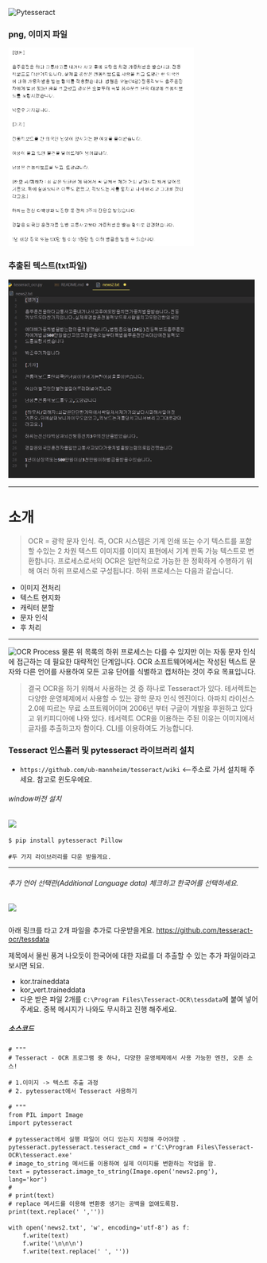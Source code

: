 ![Pytesseract](https://i.ytimg.com/vi/4DrCIVS5U3Y/maxresdefault.jpg)

### png, 이미지 파일
<img src='news2.png' with='400' height='400'/>

### 추출된 텍스트(txt파일)
<img src='추출된 텍스트.png' with='400' height='400'/>

---
# 소개

>OCR = 광학 문자 인식. 즉, OCR 시스템은 기계 인쇄 또는 수기 텍스트를 포함 할 수있는 2 차원 텍스트 이미지를 이미지 표현에서 기계 판독 가능 텍스트로 변환합니다. 프로세스로서의 OCR은 일반적으로 가능한 한 정확하게 수행하기 위해 여러 하위 프로세스로 구성됩니다. 하위 프로세스는 다음과 같습니다.


- 이미지 전처리
- 텍스트 현지화
- 캐릭터 분할
- 문자 인식
- 후 처리
---
![OCR Process](https://nanonets.com/blog/content/images/2019/11/OCR.jpg)
물론 위 목록의 하위 프로세스는 다를 수 있지만 이는 자동 문자 인식에 접근하는 데 필요한 대략적인 단계입니다. OCR 소프트웨어에서는 작성된 텍스트 문자와 다른 언어를 사용하여 모든 고유 단어를 식별하고 캡처하는 것이 주요 목표입니다.

> 결국 OCR을 하기 위해서 사용하는 것 중 하나로 Tesseract가 있다.
테서렉트는 다양한 운영체제에서 사용할 수 있는 광학 문자 인식 엔진이다. 아파치 라이선스 2.0에 따르는 무료 소프트웨어이며 2006년 부터 구글이 개발을 후원하고 있다고 위키피디아에 나와 있다.
테서렉트 OCR을 이용하는 주된 이유는 이미지에서 글자를 추출하고자 함이다. CLI를 이용하여도 가능합니다.

### Tesseract 인스톨러 및 pytesseract 라이브러리 설치

- `https://github.com/ub-mannheim/tesseract/wiki` <--주소로 가서 설치해 주세요. 참고로 윈도우에요.
  
###### window버전 설치
<img src='https://img1.daumcdn.net/thumb/R1280x0/?scode=mtistory2&fname=https%3A%2F%2Fblog.kakaocdn.net%2Fdn%2FbxUS7B%2FbtqzMev8ZbJ%2FHCy80KYZh1JCHYJPW4K3I0%2Fimg.png' with='300' height='300'/>

```
$ pip install pytesseract Pillow

#두 가지 라이브러리를 다운 받을게요.
```
---
###### 추가 언어 선택란(Additional Language data) 체크하고 한국어를 선택하세요.
<img src='https://img1.daumcdn.net/thumb/R1280x0/?scode=mtistory2&fname=https%3A%2F%2Fblog.kakaocdn.net%2Fdn%2Fc1VhMg%2FbtqzI5nx1yk%2Fjo15sE32C2cVNI57yB0u31%2Fimg.png
' with='300' height='300'/>

##### 

아래 링크를 타고 2개 파일을 추가로 다운받을게요.
https://github.com/tesseract-ocr/tessdata

제목에서 물씬 풍겨 나오듯이 한국어에 대한 자료를 더 추출할 수 있는 추가 파일이라고 보시면 되요.
- kor.traineddata
- kor_vert.traineddata
- 다운 받은 파일 2개를 `C:\Program Files\Tesseract-OCR\tessdata`에 붙여 넣어주세요. 중복 메시지가 나와도 무시하고 진행 해주세요.

##### 소스코드
```
# """
# Tesseract - OCR 프로그램 중 하나, 다양한 운영체제에서 사용 가능한 엔진, 오픈 소스!

# 1.이미지 -> 텍스트 추출 과정
# 2. pytesseract에서 Tesseract 사용하기

# """
from PIL import Image
import pytesseract

# pytesseract에서 실행 파일이 어디 있는지 지정해 주어야함 .
pytesseract.pytesseract.tesseract_cmd = r'C:\Program Files\Tesseract-OCR\tesseract.exe'
# image_to_string 메서드를 이용하여 실제 이미지를 변환하는 작업을 함.
text = pytesseract.image_to_string(Image.open('news2.png'), lang='kor')
# 
# print(text)
# replace 메서드를 이용해 변환중 생기는 공백을 없애도록함.
print(text.replace(' ',''))

with open('news2.txt', 'w', encoding='utf-8') as f:
    f.write(text)
    f.write('\n\n\n')
    f.write(text.replace(' ', ''))
```